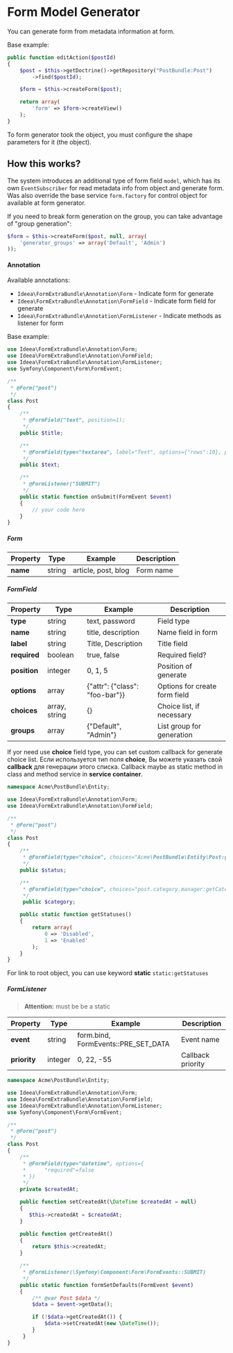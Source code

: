 Form Model Generator
====================

You can generate form from metadata information at form.

Base example:

```php
public function editAction($postId)
{
    $post = $this->getDoctrine()->getRepository("PostBundle:Post")
        ->find($postId);

    $form = $this->createForm($post);

    return array(
        'form' => $form->createView()
    );
}
```

To form generator took the object, you must configure the shape parameters for it (the object).

How this works?
---------------

The system introduces an additional type of form field `model`, which has its own `EventSubscriber` for read metadata info
from object and generate form. Was also override the base service `form.factory` for control object for available at form generator.

If you need to break form generation on the group, you can take advantage of "group generation":

```php
$form = $this->createForm($post, null, array(
    'generator_groups' => array('Default', 'Admin')
));
```

#### Annotation

Available annotations:

* `Ideea\FormExtraBundle\Annotation\Form` - Indicate form for generate
* `Ideea\FormExtraBundle\Annotation\FormField` - Indicate form field for generate
* `Ideea\FormExtraBundle\Annotation\FormListener` - Indicate methods as listener for form

Base example:

```php
use Ideea\FormExtraBundle\Annotation\Form;
use Ideea\FormExtraBundle\Annotation\FormField;
use Ideea\FormExtraBundle\Annotation\FormListener;
use Symfony\Component\Form\FormEvent;

/**
 * @Form("post")
 */
class Post
{
    /**
     * @FormField("text", position=1);
     */
    public $title;

    /**
     * @FormField(type="textarea", label="Text", options={"rows":10}, position=2)
     */
    public $text;

    /**
     * @FormListener("SUBMIT")
     */
    public static function onSubmit(FormEvent $event)
    {
        // your code here
    }
}
```

##### Form


Property        | Type          | Example                           | Description
---             | ---           | ---                               | ---
**name**        | string        | article, post, blog               | Form name


##### FormField

Property        | Type          | Example                           | Description
---             | ---           | ---                               | ---
**type**        | string        | text, password                    | Field type
**name**        | string        | title, description                | Name field in form
**label**       | string        | Title, Description                | Title field
**required**    | boolean       | true, false                       | Required field?
**position**    | integer       | 0, 1, 5                           | Position of generate
**options**     | array         | {"attr": {"class": "foo-bar"}}    | Options for create form field
**choices**     | array, string | {}                                | Choice list, if necessary
**groups**      | array         | {"Default", "Admin"}              | List group for generation

If yor need use **choice** field type, you can set custom callback for generate choice list.
Если используется тип поля **choice**, Вы можете указать свой **callback** для генерации этого списка. Callback maybe
as static method in class and method service in **service container**.

```php
namespace Acme\PostBundle\Entity;

use Ideea\FormExtraBundle\Annotation\Form;
use Ideea\FormExtraBundle\Annotation\FormField;

/**
 * @Form("post")
 */
class Post
{
    /**
     * @FormField(type="choice", choices="Acme\PostBundle\Entity\Post:getStatuses")
     */
    public $status;

    /**
     * @FormField(type="choice", choices="post.category.manager:getCategoriesArray")
     */
     public $category;

    public static function getStatuses()
    {
        return array(
            0 => 'Disabled',
            1 => 'Enabled'
        );
    }
}
```

For link to root object, you can use keyword **static** `static:getStatuses`

##### FormListener

> **Attention:** must be be a static

 Property       | Type      | Example                               | Description
 ---            | ---       | ---                                   | ---
 **event**      | string    | form.bind, FormEvents::PRE_SET_DATA   | Event name
 **priority**   | integer   | 0, 22, -55                            | Callback priority


```php
namespace Acme\PostBundle\Entity;

use Ideea\FormExtraBundle\Annotation\Form;
use Ideea\FormExtraBundle\Annotation\FormField;
use Ideea\FormExtraBundle\Annotation\FormListener;
use Symfony\Component\Form\FormEvent;

/**
 * @Form("post")
 */
class Post
{
    /**
     * @FormField(type="datetime", options={
     *      "required"=false
     * })
     */
    private $createdAt;

    public function setCreatedAt(\DateTime $createdAt = null)
    {
       $this->createdAt = $createdAt;
    }

    public function getCreatedAt()
    {
        return $this->createdAt;
    }

    /**
     * @FormListener(\Symfony\Component\Form\FormEvents::SUBMIT)
     */
    public static function formSetDefaults(FormEvent $event)
    {
        /** @var Post $data */
        $data = $event->getData();

        if (!$data->getCreatedAt()) {
            $data->setCreatedAt(new \DateTime());
        }
     }
}
```